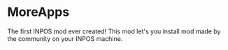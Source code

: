 # MoreApps
The first INPOS mod ever created! This mod let's you install mod made by the community on your INPOS machine.
